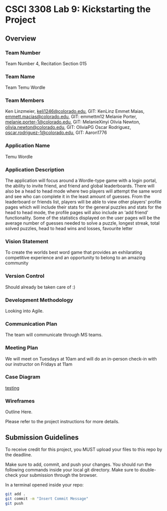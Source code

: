 # CSCI 3308 Lab 9: Kickstarting the Project

## Overview

### Team Number

Team Number 4, Recitation Section 015

### Team Name

Team Temu Wordle

### Team Members

Ken Linzmeier, keli1246@colorado.edu, GIT: KenLinz
Emmet Maias, emmett.macias@colorado.edu, GIT: emmettm12
Melanie Porter, melanie.porter-1@colorado.edu, GIT: MelanieXinyi
Olivia Newton, olivia.newton@colorado.edu, GIT: OliviaPG
Oscar Rodriguez, oscar.rodriguez-1@colorado.edu, GIT: Aaron1776

### Application Name

Temu Wordle

### Application Description

The application will focus around a Wordle-type game with a login portal, the ability to invite
 friend, and friend and global leaderboards. There will also be a head to head mode where
 two players will attempt the same word and see who can complete it in the least amount of
 guesses. From the leaderboard or friends list, players will be able to view other players'
 profile pages which will include their stats for the general puzzles and stats for the head to
 head mode, the profile pages will also include an ‘add friend’ functionality. Some of the
 statistics displayed on the user pages will be the average number of guesses needed to
 solve a puzzle, longest streak, total solved puzzles, head to head wins and losses, favourite
 letter

### Vision Statement

To create the worlds best word game that provides an exhilarating competitive experience
 and an opportunity to belong to an amazing community

### Version Control

Should already be taken care of :\)

### Development Methodology

Looking into Agile.

### Communication Plan

 The team will communicate through MS teams.

### Meeting Plan

 We will meet on Tuesdays at 10am and will do an in-person check-in with our instructor on
 Fridays at 11am

### Case Diagram

[testing](readme_pics/UseCaseDiagram.png)

### Wireframes

Outline Here.

Please refer to the project instructions for more details.

## Submission Guidelines

To receive credit for this project, you MUST upload your files to this repo by the deadline.

Make sure to add, commit, and push your changes. You should run the following commands inside your local git directory. Make sure to double-check your submission through the browser.

In a terminal opened inside your repo:

```bash
git add .
git commit -m "Insert Commit Message"
git push
```
